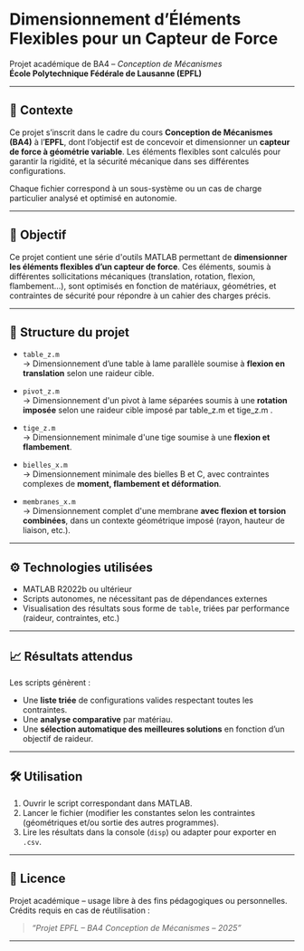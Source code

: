 # Dimensionnement d’Éléments Flexibles pour un Capteur de Force

Projet académique de BA4 – *Conception de Mécanismes*  
**École Polytechnique Fédérale de Lausanne (EPFL)**

---

## 📌 Contexte

Ce projet s’inscrit dans le cadre du cours **Conception de Mécanismes (BA4)** à l’**EPFL**, dont l’objectif est de 
concevoir et dimensionner un **capteur de force à géométrie variable**. Les éléments flexibles sont calculés pour garantir la rigidité, 
et la sécurité mécanique dans ses différentes configurations.

Chaque fichier correspond à un sous-système ou un cas de charge particulier analysé et optimisé en autonomie.

---

## 🎯 Objectif

Ce projet contient une série d'outils MATLAB permettant de **dimensionner les éléments flexibles d’un capteur de force**. 
Ces éléments, soumis à différentes sollicitations mécaniques (translation, rotation, flexion, flambement...), 
sont optimisés en fonction de matériaux, géométries, et contraintes de sécurité pour répondre à un cahier des charges précis.

---

## 📁 Structure du projet

- `table_z.m`  
  → Dimensionnement d’une table à lame parallèle soumise à **flexion en translation** selon une raideur cible.

- `pivot_z.m`  
  → Dimensionnement d'un pivot à lame séparées soumis à une **rotation imposée** selon une raideur cible imposé par table_z.m et tige_z.m .

- `tige_z.m`  
  → Dimensionnement minimale d'une tige soumise à une **flexion et flambement**.

- `bielles_x.m`  
  → Dimensionnement minimale des bielles B et C, avec contraintes complexes de **moment, flambement et déformation**.

- `membranes_x.m`  
  → Dimensionnement complet d'une membrane  **avec flexion et torsion combinées**, dans un contexte géométrique imposé (rayon, hauteur de liaison, etc.).

---

## ⚙️ Technologies utilisées

- MATLAB R2022b ou ultérieur
- Scripts autonomes, ne nécessitant pas de dépendances externes
- Visualisation des résultats sous forme de `table`, triées par performance (raideur, contraintes, etc.)

---


## 📈 Résultats attendus

Les scripts génèrent :
- Une **liste triée** de configurations valides respectant toutes les contraintes.
- Une **analyse comparative** par matériau.
- Une **sélection automatique des meilleures solutions** en fonction d’un objectif de raideur.

---

## 🛠️ Utilisation

1. Ouvrir le script correspondant dans MATLAB.
2. Lancer le fichier (modifier les constantes selon les contraintes (géométriques et/ou sortie des autres programmes).
3. Lire les résultats dans la console (`disp`) ou adapter pour exporter en `.csv`.

---

## 📎 Licence

Projet académique – usage libre à des fins pédagogiques ou personnelles.  
Crédits requis en cas de réutilisation :  
> *“Projet EPFL – BA4 Conception de Mécanismes – 2025”*

---

